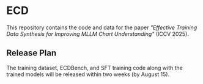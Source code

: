 # ECD  
This repository contains the code and data for the paper *"Effective Training Data Synthesis for Improving MLLM Chart Understanding"* (ICCV 2025).  

## Release Plan  
The training dataset, ECDBench, and SFT training code along with the trained models will be released within two weeks (by August 15).
